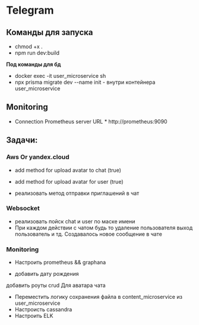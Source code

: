 # Telegram

## Команды для запуска
- chmod +x .
- npm run dev:build

**Под команды для бд**
- docker exec -it user_microservice sh
- npx prisma migrate dev --name init - внутри контейнера user_microservice

## Monitoring
- Connection Prometheus server URL * http://prometheus:9090

## Задачи:

### Aws Or yandex.cloud
- add method for upload avatar to chat  (true)
- add method for upload avatar for user (true)


- реализовать метод отправки приглашений в чат

### Websocket
- реализовать пойск chat и user по маске имени
- При каждом действии с чатом будь то удаление пользователя выход пользователь и тд. Создавалось новое сообщение в чате

### Monitoring
- Настроить prometheus && graphana

- добавить дату рождения

добавить роуты crud Для аватара чата


- Переместить логику сохранения файла в content_microservice из user_microservice
- Настроисть cassandra
- Настроить ELK
